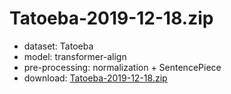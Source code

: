 # Tatoeba-2019-12-18.zip

* dataset: Tatoeba
* model: transformer-align
* pre-processing: normalization + SentencePiece
* download: [Tatoeba-2019-12-18.zip](https://object.pouta.csc.fi/OPUS-MT-dev/en-gil/Tatoeba-2019-12-18.zip)

